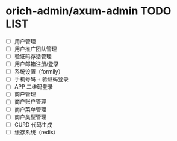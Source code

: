 # orich-admin/axum-admin TODO LIST

- [ ] 用户管理
- [ ] 用户推广团队管理
- [ ] 验证码存活管理
- [ ] 用户邮箱注册/登录
- [ ] 系统设置（formily）
- [ ] 手机号码 + 验证码登录
- [ ] APP 二维码登录
- [ ] 商户管理
- [ ] 商户账户管理
- [ ] 商户菜单管理
- [ ] 商户类型管理
- [ ] CURD 代码生成
- [ ] 缓存系统（redis）
